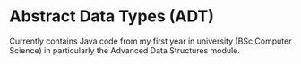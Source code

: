 # Abstract Data Types (ADT)
Currently contains Java code from my first year in university (BSc Computer Science) in particularly the Advanced Data Structures module.
